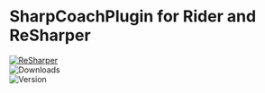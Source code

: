 # SharpCoachPlugin for Rider and ReSharper

[![ReSharper](https://img.shields.io/jetbrains/plugin/v/17499?label=Sharp%20Coach%20Plugin&style=for-the-badge)](https://plugins.jetbrains.com/plugin/17499-sharpcoachplugin)  
![Downloads](https://img.shields.io/resharper/dt/:sharpcoachplugin?style=for-the-badge)  
![Version](https://img.shields.io/resharper/v/:sharpcoachplugin?label=version&style=for-the-badge)
